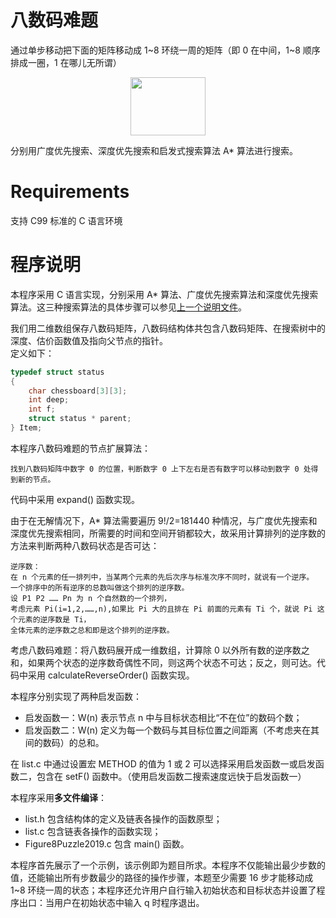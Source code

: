 # 八数码难题
通过单步移动把下面的矩阵移动成 1\~8 环绕一周的矩阵（即 0 在中间，1\~8 顺序排成一圈，1 在哪儿无所谓）  
<p align="center">
	<img src="https://github.com/KevinNum1/IntelligentSearch/blob/master/images/figure8matrix.png" width="120" height="93">
</p>
分别用广度优先搜索、深度优先搜索和启发式搜索算法 A* 算法进行搜索。

# Requirements
支持 C99 标准的 C 语言环境


# 程序说明
本程序采用 C 语言实现，分别采用 A\* 算法、广度优先搜索算法和深度优先搜索算法。这三种搜索算法的具体步骤可以参见[上一个说明文件](https://github.com/KevinNum1/IntelligentSearch/blob/master/README.md)。  

我们用二维数组保存八数码矩阵，八数码结构体共包含八数码矩阵、在搜索树中的深度、估价函数值及指向父节点的指针。  
定义如下：  
```c
typedef struct status
{
	char chessboard[3][3];
	int deep;
	int f;
	struct status * parent;
} Item;
```

本程序八数码难题的节点扩展算法：  
```
找到八数码矩阵中数字 0 的位置，判断数字 0 上下左右是否有数字可以移动到数字 0 处得到新的节点。  
```
代码中采用 expand() 函数实现。  

由于在无解情况下，A\* 算法需要遍历 9!/2=181440 种情况，与广度优先搜索和深度优先搜索相同，所需要的时间和空间开销都较大，故采用计算排列的逆序数的方法来判断两种八数码状态是否可达：  
```
逆序数：  
在 n 个元素的任一排列中，当某两个元素的先后次序与标准次序不同时，就说有一个逆序。  
一个排序中的所有逆序的总数叫做这个排列的逆序数。
设 P1 P2 …… Pn 为 n 个自然数的一个排列，  
考虑元素 Pi(i=1,2,……,n),如果比 Pi 大的且排在 Pi 前面的元素有 Ti 个，就说 Pi 这个元素的逆序数是 Ti，  
全体元素的逆序数之总和即是这个排列的逆序数。
```
考虑八数码难题：将八数码展开成一维数组，计算除 0 以外所有数的逆序数之和，如果两个状态的逆序数奇偶性不同，则这两个状态不可达；反之，则可达。代码中采用 calculateReverseOrder() 函数实现。  

本程序分别实现了两种启发函数：  
* 启发函数一：W(n) 表示节点 n 中与目标状态相比“不在位”的数码个数；  
* 启发函数二：W(n) 定义为每一个数码与其目标位置之间距离（不考虑夹在其间的数码）的总和。  

在 list.c 中通过设置宏 METHOD 的值为 1 或 2 可以选择采用启发函数一或启发函数二，包含在 setF() 函数中。（使用启发函数二搜索速度远快于启发函数一）  

本程序采用**多文件编译**：  
* list.h 包含结构体的定义及链表各操作的函数原型；  
* list.c 包含链表各操作的函数实现；  
* Figure8Puzzle2019.c 包含 main() 函数。  

本程序首先展示了一个示例，该示例即为题目所求。本程序不仅能输出最少步数的值，还能输出所有步数最少的路径的操作步骤，本题至少需要 16 步才能移动成 1~8 环绕一周的状态；本程序还允许用户自行输入初始状态和目标状态并设置了程序出口：当用户在初始状态中输入 q 时程序退出。  

